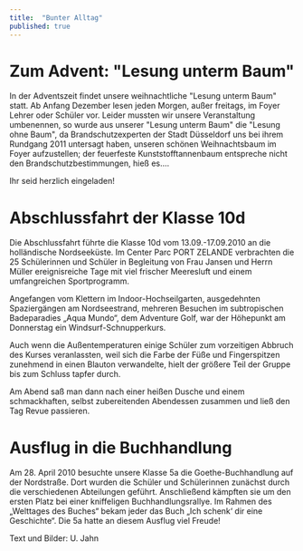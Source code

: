 ```yaml
---
title:  "Bunter Alltag"
published: true
---
```



# Zum Advent: "Lesung unterm Baum"

In der Adventszeit findet unsere weihnachtliche "Lesung unterm Baum" statt. Ab Anfang Dezember lesen jeden Morgen, außer freitags, im Foyer Lehrer oder Schüler vor. Leider mussten wir unsere Veranstaltung umbenennen, so wurde aus unserer "Lesung unterm Baum" die "Lesung ohne Baum", da Brandschutzexperten der Stadt Düsseldorf uns bei ihrem Rundgang 2011 untersagt haben, unseren schönen Weihnachtsbaum im Foyer aufzustellen; der feuerfeste Kunststofftannenbaum entspreche nicht den Brandschutzbestimmungen, hieß es....

Ihr seid herzlich eingeladen! 

# Abschlussfahrt der Klasse 10d

Die Abschlussfahrt führte die Klasse 10d vom 13.09.-17.09.2010 an die holländische Nordseeküste. Im Center Parc PORT ZELANDE verbrachten die 25 Schülerinnen und Schüler in Begleitung von Frau Jansen und Herrn Müller ereignisreiche Tage mit viel frischer Meeresluft und einem umfangreichen Sportprogramm.

Angefangen vom Klettern im Indoor-Hochseilgarten, ausgedehnten Spaziergängen am Nordseestrand, mehreren Besuchen im subtropischen Badeparadies „Aqua Mundo“, dem Adventure Golf, war der Höhepunkt am Donnerstag ein Windsurf-Schnupperkurs.

Auch wenn die Außentemperaturen einige Schüler zum vorzeitigen Abbruch des Kurses veranlassten, weil sich die Farbe der Füße und Fingerspitzen zunehmend in einen Blauton verwandelte, hielt der größere Teil der Gruppe bis zum Schluss tapfer durch. 

Am Abend saß man dann nach einer heißen Dusche und einem schmackhaften, selbst zubereitenden Abendessen zusammen und ließ den Tag Revue passieren. 

# Ausflug in die Buchhandlung

Am 28. April 2010 besuchte unsere Klasse 5a die Goethe-Buchhandlung auf der Nordstraße. Dort wurden die Schüler und Schülerinnen zunächst durch die verschiedenen Abteilungen geführt. Anschließend kämpften sie um den ersten Platz bei einer kniffeligen Buchhandlungsrallye. Im Rahmen des „Welttages des Buches“ bekam jeder das Buch „Ich schenk‘ dir eine Geschichte“. Die 5a hatte an diesem Ausflug viel Freude!

Text und Bilder: U. Jahn 

